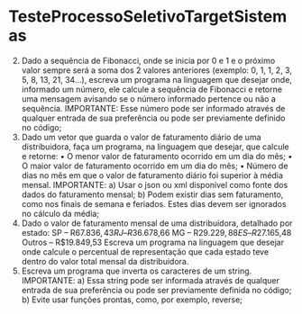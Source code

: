 # TesteProcessoSeletivoTargetSistemas
 2) Dado a sequência de Fibonacci, onde se inicia por 0 e 1 e o próximo valor sempre será a soma dos 2 valores anteriores (exemplo: 0, 1, 1, 2, 3, 5, 8, 13, 21, 34...), escreva um programa na linguagem que desejar onde, informado um número, ele calcule a sequência de Fibonacci e retorne uma mensagem avisando se o número informado pertence ou não a sequência.  IMPORTANTE: Esse número pode ser informado através de qualquer entrada de sua preferência ou pode ser previamente definido no código;   
 3) Dado um vetor que guarda o valor de faturamento diário de uma distribuidora, faça um programa, na linguagem que desejar, que calcule e retorne: • O menor valor de faturamento ocorrido em um dia do mês; • O maior valor de faturamento ocorrido em um dia do mês; • Número de dias no mês em que o valor de faturamento diário foi superior à média mensal.  IMPORTANTE: a) Usar o json ou xml disponível como fonte dos dados do faturamento mensal; b) Podem existir dias sem faturamento, como nos finais de semana e feriados. Estes dias devem ser ignorados no cálculo da média;  
  4) Dado o valor de faturamento mensal de uma distribuidora, detalhado por estado:  SP – R$67.836,43 RJ – R$36.678,66 MG – R$29.229,88 ES – R$27.165,48 Outros – R$19.849,53  Escreva um programa na linguagem que desejar onde calcule o percentual de representação que cada estado teve dentro do valor total mensal da distribuidora.   
  5) Escreva um programa que inverta os caracteres de um string.  IMPORTANTE: a) Essa string pode ser informada através de qualquer entrada de sua preferência ou pode ser previamente definida no código; b) Evite usar funções prontas, como, por exemplo, reverse;
